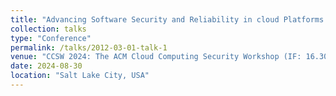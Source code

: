 ```yaml
---
title: "Advancing Software Security and Reliability in cloud Platforms through AI-based Anomaly Detection (Accepted)"
collection: talks
type: "Conference"
permalink: /talks/2012-03-01-talk-1
venue: "CCSW 2024: The ACM Cloud Computing Security Workshop (IF: 16.30)"
date: 2024-08-30
location: "Salt Lake City, USA"
---
```


<!-- [Paper Link](https://ieeexplore.ieee.org/abstract/document/10557716) -->
